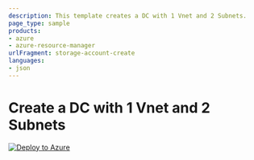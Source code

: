 ```yaml
---
description: This template creates a DC with 1 Vnet and 2 Subnets.
page_type: sample
products:
- azure
- azure-resource-manager
urlFragment: storage-account-create
languages:
- json
---
```

# Create a DC with 1 Vnet and 2 Subnets
[![Deploy to Azure](https://aka.ms/deploytoazurebutton)](https://portal.azure.com/#create/Microsoft.Template/uri/https%3A%2F%2Fraw.githubusercontent.com%2FSpiderkilla%2FAVDPublic%2Fmain%2FTemplates%2FCreateAVDDCWithSubnets.json)
